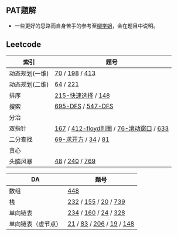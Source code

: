 ## PAT题解
* 一些更好的思路而自身苦手的参考至[柳学姐](https://github.com/liuchuo/PAT)，会在题目中说明。
## Leetcode
| 索引 | 题号 |
| --- | --- |
| 动态规划(一维) | [70](https://github.com/tsunemori-akane/Leetcode-PAT/tree/master/leetcode/0070) / [198](https://github.com/tsunemori-akane/Leetcode-PAT/tree/master/leetcode/0198) / [413](https://github.com/tsunemori-akane/Leetcode-PAT/tree/master/leetcode/0413) |
| 动态规划(二维) | [64](https://github.com/tsunemori-akane/Leetcode-PAT/tree/master/leetcode/0064) / [221](https://github.com/tsunemori-akane/Leetcode-PAT/tree/master/leetcode/0221) |
| 排序 | [215-快速选择](https://github.com/tsunemori-akane/Leetcode-PAT/tree/master/leetcode/0215) / [148](https://github.com/tsunemori-akane/Leetcode-PAT/tree/master/leetcode/0148) |
| 搜索 | [695-DFS](https://github.com/tsunemori-akane/Leetcode-PAT/tree/master/leetcode/0695) / [547-DFS](https://github.com/tsunemori-akane/Leetcode-PAT/tree/master/leetcode/0547) |
| 分治 | []() |
| 双指针 | [167](https://github.com/tsunemori-akane/Leetcode-PAT/blob/master/leetcode/0167.cpp) / [412-floyd判圈](https://github.com/tsunemori-akane/Leetcode-PAT/tree/master/leetcode/0142) / [76-滑动窗口](https://github.com/tsunemori-akane/Leetcode-PAT/blob/master/leetcode/0076.cpp) / [633](https://github.com/tsunemori-akane/Leetcode-PAT/tree/master/leetcode/0633) |
| 二分查找 | [69-求开方](https://github.com/tsunemori-akane/Leetcode-PAT/tree/master/leetcode/0069) / [34](https://github.com/tsunemori-akane/Leetcode-PAT/tree/master/leetcode/0034) / [81](https://github.com/tsunemori-akane/Leetcode-PAT/tree/master/leetcode/0081) |
| 贪心 | []()  []() |
| 头脑风暴 | [48](https://github.com/tsunemori-akane/Leetcode-PAT/tree/master/leetcode/0048) / [240](https://github.com/tsunemori-akane/Leetcode-PAT/tree/master/leetcode/0240) / [769](https://github.com/tsunemori-akane/Leetcode-PAT/blob/master/leetcode/0769.cpp) |


| DA | 题号 |
| --- | --- |
| 数组 | [448](https://github.com/tsunemori-akane/Leetcode-PAT/tree/master/leetcode/0448) |
| 栈 | [232](https://github.com/tsunemori-akane/Leetcode-PAT/tree/master/leetcode/0232) / [155](https://github.com/tsunemori-akane/Leetcode-PAT/tree/master/leetcode/155) / [20](https://github.com/tsunemori-akane/Leetcode-PAT/tree/master/leetcode/0020) / [739](https://github.com/tsunemori-akane/Leetcode-PAT/tree/master/leetcode/0739)|
| 单向链表 |[234](https://github.com/tsunemori-akane/Leetcode-PAT/tree/master/leetcode/0234) / [160](https://github.com/tsunemori-akane/Leetcode-PAT/tree/master/leetcode/0160) / [24](https://github.com/tsunemori-akane/Leetcode-PAT/blob/master/leetcode/0024/0024.cpp) / [328](https://github.com/tsunemori-akane/Leetcode-PAT/tree/master/leetcode/0328)|
| 单向链表（虚节点） | [21](https://github.com/tsunemori-akane/Leetcode-PAT/tree/master/leetcode/0021) / [83](https://github.com/tsunemori-akane/Leetcode-PAT/tree/master/leetcode/0083) / [206](https://github.com/tsunemori-akane/Leetcode-PAT/tree/master/leetcode/0206) / [19](https://github.com/tsunemori-akane/Leetcode-PAT/tree/master/leetcode/0019) / [148](https://github.com/tsunemori-akane/Leetcode-PAT/tree/master/leetcode/0148)|
